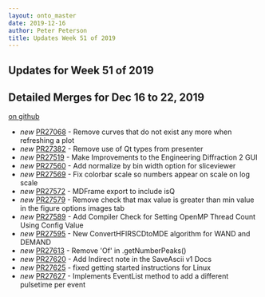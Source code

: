 ```yaml
---
layout: onto_master
date: 2019-12-16
author: Peter Peterson
title: Updates Week 51 of 2019
---
```

Updates for Week 51 of 2019
---------------------------

Detailed Merges for Dec 16 to 22, 2019
--------------------------------------
[on github](https://github.com/mantidproject/mantid/pulls?q=is%3Apr+merged%3A2019-12-17..2019-12-22)

* *new* [PR27068](https://github.com/mantidproject/mantid/pull/27068) - Remove curves that do not exist any more when refreshing a plot
* *new* [PR27382](https://github.com/mantidproject/mantid/pull/27382) - Remove use of Qt types from presenter
* *new* [PR27519](https://github.com/mantidproject/mantid/pull/27519) - Make Improvements to the Engineering Diffraction 2 GUI
* *new* [PR27560](https://github.com/mantidproject/mantid/pull/27560) - Add normalize by bin width option for sliceviewer
* *new* [PR27569](https://github.com/mantidproject/mantid/pull/27569) - Fix colorbar scale so numbers appear on scale on log scale
* *new* [PR27572](https://github.com/mantidproject/mantid/pull/27572) - MDFrame export to include isQ
* *new* [PR27579](https://github.com/mantidproject/mantid/pull/27579) - Remove check that max value is greater than min value in the figure options images tab
* *new* [PR27589](https://github.com/mantidproject/mantid/pull/27589) - Add Compiler Check for Setting OpenMP Thread Count Using Config Value
* *new* [PR27595](https://github.com/mantidproject/mantid/pull/27595) - New ConvertHFIRSCDtoMDE algorithm for WAND and DEMAND
* *new* [PR27613](https://github.com/mantidproject/mantid/pull/27613) - Remove 'Of' in .getNumberPeaks()
* *new* [PR27620](https://github.com/mantidproject/mantid/pull/27620) - Add Indirect note in the SaveAscii v1 Docs
* *new* [PR27625](https://github.com/mantidproject/mantid/pull/27625) - fixed getting started instructions for Linux
* *new* [PR27627](https://github.com/mantidproject/mantid/pull/27627) - Implements EventList method to add a different pulsetime per event
